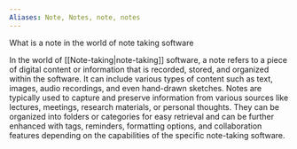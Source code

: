 ```yaml
---
Aliases: Note, Notes, note, notes
---
```

What is a note in the world of note taking software

In the world of [[Note-taking|note-taking]] software, a note refers to a piece of digital content or information that is recorded, stored, and organized within the software. It can include various types of content such as text, images, audio recordings, and even hand-drawn sketches. Notes are typically used to capture and preserve information from various sources like lectures, meetings, research materials, or personal thoughts. They can be organized into folders or categories for easy retrieval and can be further enhanced with tags, reminders, formatting options, and collaboration features depending on the capabilities of the specific note-taking software.